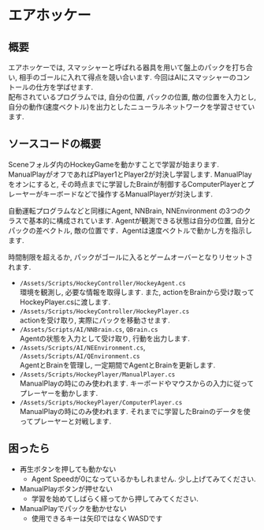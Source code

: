 # エアホッケー

## 概要
エアホッケーでは, スマッシャーと呼ばれる器具を用いて盤上のパックを打ち合い, 相手のゴールに入れて得点を競い合います. 今回はAIにスマッシャーのコントールの仕方を学ばせます. \
配布されているプログラムでは, 自分の位置, パックの位置, 敵の位置を入力とし, 自分の動作(速度ベクトル)を出力としたニューラルネットワークを学習させています.

## ソースコードの概要
Sceneフォルダ内のHockeyGameを動かすことで学習が始まります. ManualPlayがオフであればPlayer1とPlayer2が対決し学習します. ManualPlayをオンにすると, その時点までに学習したBrainが制御するComputerPlayerとプレーヤーがキーボードなどで操作するManualPlayerが対決します.

自動運転プログラムなどと同様にAgent, NNBrain, NNEnvironment の3つのクラスで基本的に構成されています. Agentが観測できる状態は自分の位置, 自分とパックの差ベクトル, 敵の位置です．Agentは速度ベクトルで動かし方を指示します. 

時間制限を超えるか, パックがゴールに入るとゲームオーバーとなりリセットされます. 

- `/Assets/Scripts/HockeyController/HockeyAgent.cs` \
  環境を観測し, 必要な情報を取得します. また, actionをBrainから受け取ってHockeyPlayer.csに渡します.
- `/Assets/Scripts/HockeyController/HockeyPlayer.cs`\
actionを受け取り, 実際にパックを移動させます.
- `/Assets/Scripts/AI/NNBrain.cs`, `QBrain.cs`\
Agentの状態を入力として受け取り, 行動を出力します. 
- `/Assets/Scripts/AI/NEEnvironment.cs`, `/Assets/Scripts/AI/QEnvironment.cs`\
AgentとBrainを管理し, 一定期間でAgentとBrainを更新します.
- `/Assets/Scripts/HockeyPlayer/ManualPlayer.cs`\
ManualPlayの時にのみ使われます. キーボードやマウスからの入力に従ってプレーヤーを動かします.
- `/Assets/Scripts/HockeyPlayer/ComputerPlayer.cs`\
ManualPlayの時にのみ使われます. それまでに学習したBrainのデータを使ってプレーヤーと対戦します.

## 困ったら
- 再生ボタンを押しても動かない
  - Agent Speedが0になっているかもしれません. 少し上げてみてください.
- ManualPlayボタンが押せない
  - 学習を始めてしばらく経ってから押してみてください.
- ManualPlayでパックを動かせない
  - 使用できるキーは矢印ではなくWASDです